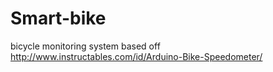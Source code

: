 # Smart-bike
bicycle monitoring system
based off  http://www.instructables.com/id/Arduino-Bike-Speedometer/
